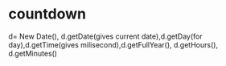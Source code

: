 # countdown
d= New Date(), d.getDate(gives current date),d.getDay(for day),d.getTime(gives milisecond),d.getFullYear(), d.getHours(), d.getMinutes()
